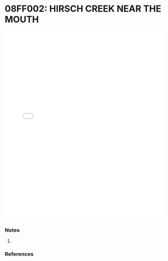 # 08FF002: HIRSCH CREEK NEAR THE MOUTH

<iframe src="/_static/stations/08FF002_fdc.html" width="100%" height="600" frameborder="0"></iframe>

### Notes
1. 

### References

